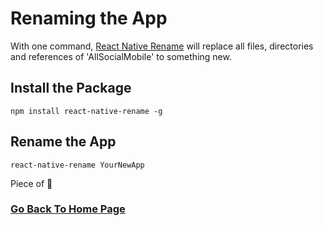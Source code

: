 # Renaming the App

With one command, [React Native Rename](https://github.com/JuneDomingo/react-native-rename) will replace all files, directories and references of 'AllSocialMobile' to something new.

## Install the Package

```
npm install react-native-rename -g
```

## Rename the App

```
react-native-rename YourNewApp
```

Piece of :cake:

### [Go Back To Home Page](./../README.md)
